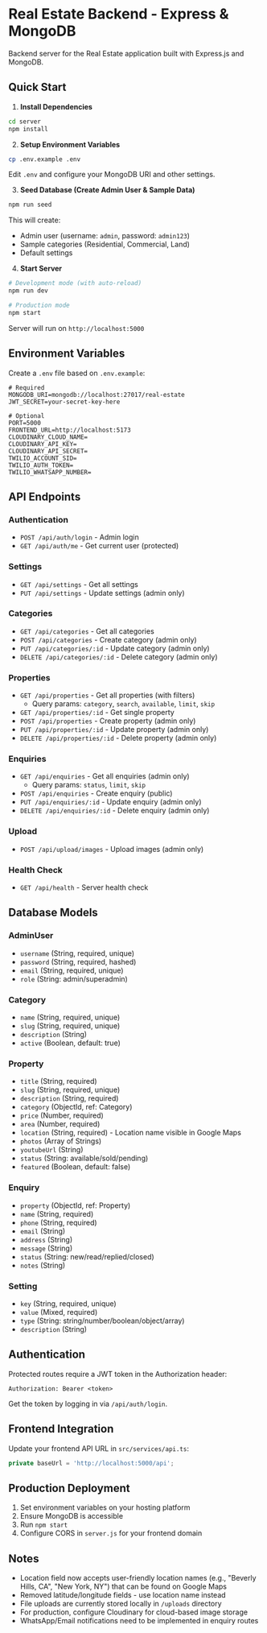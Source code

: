 # Real Estate Backend - Express & MongoDB

Backend server for the Real Estate application built with Express.js and MongoDB.

## Quick Start

1. **Install Dependencies**
```bash
cd server
npm install
```

2. **Setup Environment Variables**
```bash
cp .env.example .env
```

Edit `.env` and configure your MongoDB URI and other settings.

3. **Seed Database (Create Admin User & Sample Data)**
```bash
npm run seed
```

This will create:
- Admin user (username: `admin`, password: `admin123`)
- Sample categories (Residential, Commercial, Land)
- Default settings

4. **Start Server**
```bash
# Development mode (with auto-reload)
npm run dev

# Production mode
npm start
```

Server will run on `http://localhost:5000`

## Environment Variables

Create a `.env` file based on `.env.example`:

```env
# Required
MONGODB_URI=mongodb://localhost:27017/real-estate
JWT_SECRET=your-secret-key-here

# Optional
PORT=5000
FRONTEND_URL=http://localhost:5173
CLOUDINARY_CLOUD_NAME=
CLOUDINARY_API_KEY=
CLOUDINARY_API_SECRET=
TWILIO_ACCOUNT_SID=
TWILIO_AUTH_TOKEN=
TWILIO_WHATSAPP_NUMBER=
```

## API Endpoints

### Authentication
- `POST /api/auth/login` - Admin login
- `GET /api/auth/me` - Get current user (protected)

### Settings
- `GET /api/settings` - Get all settings
- `PUT /api/settings` - Update settings (admin only)

### Categories
- `GET /api/categories` - Get all categories
- `POST /api/categories` - Create category (admin only)
- `PUT /api/categories/:id` - Update category (admin only)
- `DELETE /api/categories/:id` - Delete category (admin only)

### Properties
- `GET /api/properties` - Get all properties (with filters)
  - Query params: `category`, `search`, `available`, `limit`, `skip`
- `GET /api/properties/:id` - Get single property
- `POST /api/properties` - Create property (admin only)
- `PUT /api/properties/:id` - Update property (admin only)
- `DELETE /api/properties/:id` - Delete property (admin only)

### Enquiries
- `GET /api/enquiries` - Get all enquiries (admin only)
  - Query params: `status`, `limit`, `skip`
- `POST /api/enquiries` - Create enquiry (public)
- `PUT /api/enquiries/:id` - Update enquiry (admin only)
- `DELETE /api/enquiries/:id` - Delete enquiry (admin only)

### Upload
- `POST /api/upload/images` - Upload images (admin only)

### Health Check
- `GET /api/health` - Server health check

## Database Models

### AdminUser
- `username` (String, required, unique)
- `password` (String, required, hashed)
- `email` (String, required, unique)
- `role` (String: admin/superadmin)

### Category
- `name` (String, required, unique)
- `slug` (String, required, unique)
- `description` (String)
- `active` (Boolean, default: true)

### Property
- `title` (String, required)
- `slug` (String, required, unique)
- `description` (String, required)
- `category` (ObjectId, ref: Category)
- `price` (Number, required)
- `area` (Number, required)
- `location` (String, required) - Location name visible in Google Maps
- `photos` (Array of Strings)
- `youtubeUrl` (String)
- `status` (String: available/sold/pending)
- `featured` (Boolean, default: false)

### Enquiry
- `property` (ObjectId, ref: Property)
- `name` (String, required)
- `phone` (String, required)
- `email` (String)
- `address` (String)
- `message` (String)
- `status` (String: new/read/replied/closed)
- `notes` (String)

### Setting
- `key` (String, required, unique)
- `value` (Mixed, required)
- `type` (String: string/number/boolean/object/array)
- `description` (String)

## Authentication

Protected routes require a JWT token in the Authorization header:

```
Authorization: Bearer <token>
```

Get the token by logging in via `/api/auth/login`.

## Frontend Integration

Update your frontend API URL in `src/services/api.ts`:

```typescript
private baseUrl = 'http://localhost:5000/api';
```

## Production Deployment

1. Set environment variables on your hosting platform
2. Ensure MongoDB is accessible
3. Run `npm start`
4. Configure CORS in `server.js` for your frontend domain

## Notes

- Location field now accepts user-friendly location names (e.g., "Beverly Hills, CA", "New York, NY") that can be found on Google Maps
- Removed latitude/longitude fields - use location name instead
- File uploads are currently stored locally in `/uploads` directory
- For production, configure Cloudinary for cloud-based image storage
- WhatsApp/Email notifications need to be implemented in enquiry routes

